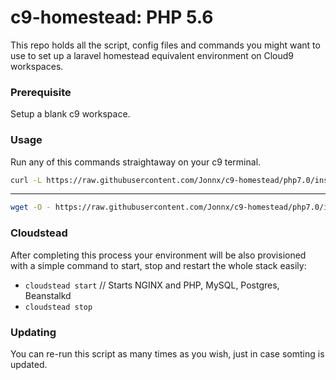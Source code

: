 # c9-homestead: PHP 5.6

This repo holds all the script, config files and commands you might want to
use to set up a laravel homestead equivalent environment on Cloud9 workspaces.

### Prerequisite

Setup a blank c9 workspace.

### Usage

Run any of this commands straightaway on your c9 terminal.

``` bash
curl -L https://raw.githubusercontent.com/Jonnx/c9-homestead/php7.0/install.sh | bash
```
----
``` bash
wget -O - https://raw.githubusercontent.com/Jonnx/c9-homestead/php7.0/install.sh | bash
```

### Cloudstead

After completing this process your environment will be also provisioned with a
simple command to start, stop and restart the whole stack easily:

* `cloudstead start` // Starts NGINX and PHP, MySQL, Postgres, Beanstalkd
* `cloudstead stop`

### Updating

You can re-run this script as many times as you wish, just in case somting is updated.


